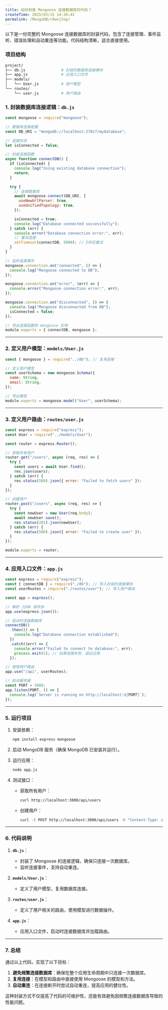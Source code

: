 ```yaml
---
title: 如何封装 Mongoose 连接数据库的代码？
createTime: 2025/03/15 14:26:42
permalink: /MongoDB/c9wnj5op/
---
```


以下是一份完整的 Mongoose 连接数据库的封装代码，包含了连接管理、事件监听、错误处理和自动重连等功能。代码结构清晰，适合直接使用。

### **项目结构**

```bash
project/
├── db.js                # 封装的数据库连接模块
├── app.js               # 应用入口文件
├── models/
│   └── User.js          # 用户模型
└── routes/
    └── user.js          # 用户路由
```

### **1. 封装数据库连接逻辑：`db.js`**

```javascript
const mongoose = require("mongoose");

// 数据库连接配置
const DB_URI = "mongodb://localhost:27017/mydatabase";

// 连接状态
let isConnected = false;

// 封装连接函数
async function connectDB() {
  if (isConnected) {
    console.log("Using existing database connection");
    return;
  }

  try {
    // 连接数据库
    await mongoose.connect(DB_URI, {
      useNewUrlParser: true,
      useUnifiedTopology: true,
    });

    isConnected = true;
    console.log("Database connected successfully");
  } catch (err) {
    console.error("Database connection error:", err);
    // 重试连接
    setTimeout(connectDB, 5000); // 5秒后重试
  }
}

// 监听连接事件
mongoose.connection.on("connected", () => {
  console.log("Mongoose connected to DB");
});

mongoose.connection.on("error", (err) => {
  console.error("Mongoose connection error:", err);
});

mongoose.connection.on("disconnected", () => {
  console.log("Mongoose disconnected from DB");
  isConnected = false;
});

// 导出连接函数和 mongoose 实例
module.exports = { connectDB, mongoose };
```

---

### **2. 定义用户模型：`models/User.js`**

```javascript
const { mongoose } = require("../db"); // 复用连接

// 定义用户模型
const userSchema = new mongoose.Schema({
  name: String,
  email: String,
});

// 导出模型
module.exports = mongoose.model("User", userSchema);
```

---

### **3. 定义用户路由：`routes/user.js`**

```javascript
const express = require("express");
const User = require("../models/User");

const router = express.Router();

// 获取所有用户
router.get("/users", async (req, res) => {
  try {
    const users = await User.find();
    res.json(users);
  } catch (err) {
    res.status(500).json({ error: "Failed to fetch users" });
  }
});

// 创建用户
router.post("/users", async (req, res) => {
  try {
    const newUser = new User(req.body);
    await newUser.save();
    res.status(201).json(newUser);
  } catch (err) {
    res.status(500).json({ error: "Failed to create user" });
  }
});

module.exports = router;
```

---

### **4. 应用入口文件：`app.js`**

```javascript
const express = require("express");
const { connectDB } = require("./db"); // 导入封装的连接模块
const userRoutes = require("./routes/user"); // 导入用户路由

const app = express();

// 解析 JSON 请求体
app.use(express.json());

// 启动时连接数据库
connectDB()
  .then(() => {
    console.log("Database connection established");
  })
  .catch((err) => {
    console.error("Failed to connect to database:", err);
    process.exit(1); // 如果连接失败，退出应用
  });

// 使用用户路由
app.use("/api", userRoutes);

// 启动服务器
const PORT = 3000;
app.listen(PORT, () => {
  console.log(`Server is running on http://localhost:${PORT}`);
});
```

---

### **5. 运行项目**

1. 安装依赖：

   ```bash
   npm install express mongoose
   ```

2. 启动 MongoDB 服务（确保 MongoDB 已安装并运行）。

3. 运行应用：

   ```bash
   node app.js
   ```

4. 测试接口：
   - 获取所有用户：
     ```bash
     curl http://localhost:3000/api/users
     ```
   - 创建用户：
     ```bash
     curl -X POST http://localhost:3000/api/users -H "Content-Type: application/json" -d '{"name": "Alice", "email": "alice@example.com"}'
     ```

---

### **6. 代码说明**

1. **`db.js`**：

   - 封装了 Mongoose 的连接逻辑，确保只连接一次数据库。
   - 监听连接事件，支持自动重连。

2. **`models/User.js`**：

   - 定义了用户模型，复用数据库连接。

3. **`routes/user.js`**：

   - 定义了用户相关的路由，使用模型进行数据操作。

4. **`app.js`**：
   - 应用入口文件，启动时连接数据库并加载路由。

---

### **7. 总结**

通过以上代码，实现了以下目标：

1. **避免频繁连接数据库**：确保在整个应用生命周期中只连接一次数据库。
2. **复用连接**：在模型和路由中直接使用 Mongoose 的模型和方法。
3. **自动重连**：在连接断开时尝试自动重连，提高应用的健壮性。

这种封装方式不仅提高了代码的可维护性，还能有效避免因频繁连接数据库导致的性能问题。
